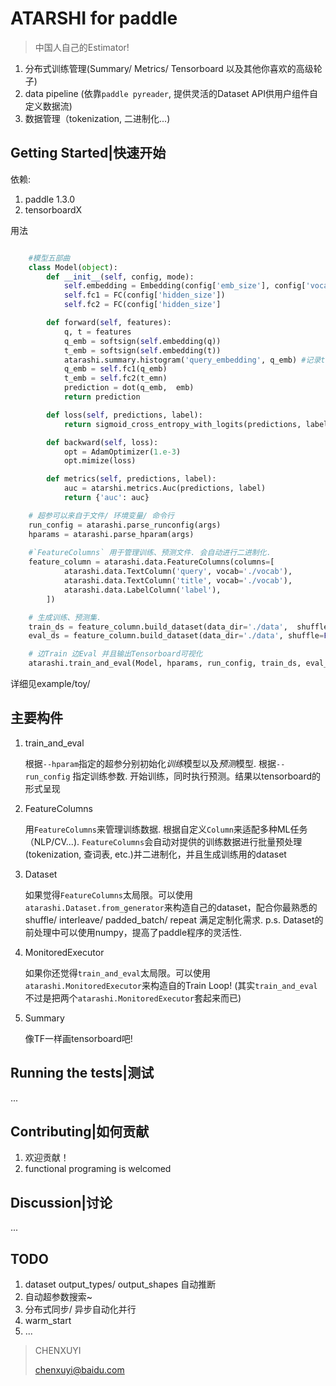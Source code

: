 # ATARSHI for paddle
> 中国人自己的Estimator!

1. 分布式训练管理(Summary/ Metrics/ Tensorboard 以及其他你喜欢的高级轮子)
2. data pipeline (依靠`paddle pyreader`, 提供灵活的Dataset API供用户组件自定义数据流)
3. 数据管理（tokenization, 二进制化...)

## Getting Started|快速开始
依赖:

1. paddle 1.3.0 
2. tensorboardX

用法
```python

    #模型五部曲
    class Model(object):
        def __init__(self, config, mode):
            self.embedding = Embedding(config['emb_size'], config['vocab_size'])
            self.fc1 = FC(config['hidden_size'])
            self.fc2 = FC(config['hidden_size']

        def forward(self, features):
            q, t = features 
            q_emb = softsign(self.embedding(q))
            t_emb = softsign(self.embedding(t))
            atarashi.summary.histogram('query_embedding', q_emb) #记录tensorboard
            q_emb = self.fc1(q_emb)
            t_emb = self.fc2(t_emn)
            prediction = dot(q_emb,  emb)
            return prediction

        def loss(self, predictions, label):
            return sigmoid_cross_entropy_with_logits(predictions, label)

        def backward(self, loss):
            opt = AdamOptimizer(1.e-3)
            opt.mimize(loss)

        def metrics(self, predictions, label):
            auc = atarshi.metrics.Auc(predictions, label)
            return {'auc': auc}

    # 超参可以来自于文件/ 环境变量/ 命令行
    run_config = atarashi.parse_runconfig(args)
    hparams = atarashi.parse_hparam(args)
    
    #`FeatureColumns` 用于管理训练、预测文件. 会自动进行二进制化.
    feature_column = atarashi.data.FeatureColumns(columns=[
            atarashi.data.TextColumn('query', vocab='./vocab'),
            atarashi.data.TextColumn('title', vocab='./vocab'),
            atarashi.data.LabelColumn('label'),
        ])

    # 生成训练、预测集.
    train_ds = feature_column.build_dataset(data_dir='./data',  shuffle=True, repeat=True)
    eval_ds = feature_column.build_dataset(data_dir='./data', shuffle=False, repeat=False)

    # 边Train 边Eval 并且输出Tensorboard可视化
    atarashi.train_and_eval(Model, hparams, run_config, train_ds, eval_ds)
```
详细见example/toy/

## 主要构件
1. train_and_eval

    根据`--hparam`指定的超参分别初始化*训练*模型以及*预测*模型.
    根据`--run_config` 指定训练参数.
    开始训练，同时执行预测。结果以tensorboard的形式呈现

2. FeatureColumns
    
    用`FeatureColumns`来管理训练数据. 根据自定义`Column`来适配多种ML任务（NLP/CV...).
    `FeatureColumns`会自动对提供的训练数据进行批量预处理(tokenization, 查词表, etc.)并二进制化，并且生成训练用的dataset

3. Dataset

    如果觉得`FeatureColumns`太局限。可以使用`atarashi.Dataset.from_generator`来构造自己的dataset，配合你最熟悉的shuffle/ interleave/ padded_batch/ repeat 满足定制化需求.
    p.s. Dataset的前处理中可以使用numpy，提高了paddle程序的灵活性.

4. MonitoredExecutor

    如果你还觉得`train_and_eval`太局限。可以使用`atarashi.MonitoredExecutor`来构造自的Train Loop! (其实`train_and_eval`不过是把两个`atarashi.MonitoredExecutor`套起来而已)

5. Summary

    像TF一样画tensorboard吧!

## Running the tests|测试
...

## Contributing|如何贡献

1. 欢迎贡献！
2. functional programing is welcomed

## Discussion|讨论
...


## TODO
1. dataset output_types/ output_shapes 自动推断
2. 自动超参数搜索~
3. 分布式同步/ 异步自动化并行
4. warm_start
5. ...


> CHENXUYI
>
> chenxuyi@baidu.com


